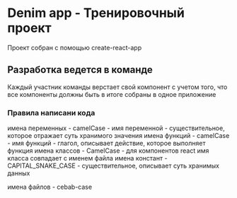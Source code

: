 # Denim app - Тренировочный проект

Проект собран с помощью create-react-app

## Разработка ведется в команде

Каждый участник команды верстает свой компонент с учетом того, что все компоненты должны быть в итоге собраны в одное приложение

### Правила написани кода

имена переменных - camelCase - имя переменной - существительное, которое отражает суть хранимого значения
имена функций - camelCase - имя функций - глагол, описывает действие, которое выполняет функция
имена классов - CamelCase - для компонентов react имя класса совпадает с именем файла
имена констант - CAPITAL_SNAKE_CASE - существительное, описывает суть хранимых данных

имена файлов - cebab-case
